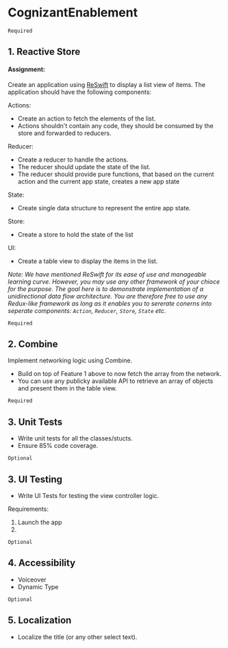 # CognizantEnablement

`Required`
## 1. Reactive Store

#### Assignment:

Create an application using [ReSwift]() to display a list view of items. The application should have the following components:

Actions:
- Create an action to fetch the elements of the list.
- Actions shouldn't contain any code, they should be consumed by the store and forwarded to reducers. 

Reducer:
- Create a reducer to handle the actions.
- The reducer should update the state of the list.
- The reducer should provide pure functions, that based on the current action and the current app state, creates a new app state

State:
- Create single data structure to represent the entire app state.

Store:
- Create a store to hold the state of the list

UI:
- Create a table view to display the items in the list.

_Note: We have mentioned ReSwift for its ease of use and manageable learning curve. However, you may use any other framework of your chioce for the purpose. The goal here is to demonstrate implementation of a unidirectional data flow architecture. You are therefore free to use any Redux-like framework as long as it enables you to sererate conerns into seperate components: `Action`, `Reducer`, `Store`, `State` etc._


`Required`
## 2. Combine 
Implement networking logic using Combine. 
- Build on top of Feature 1 above to now fetch the array from the network. 
- You can use any publicky available API to retrieve an array of objects and present them in the table view.  


`Required`
## 3. Unit Tests
- Write unit tests for all the classes/stucts. 
- Ensure 85% code coverage. 


`Optional`
## 3. UI Testing
- Write UI Tests for testing the view controller logic.

Requirements:
1. Launch the app
2. 


`Optional`
## 4. Accessibility
- Voiceover
- Dynamic Type


`Optional`
## 5. Localization
- Localize the title (or any other select text).

